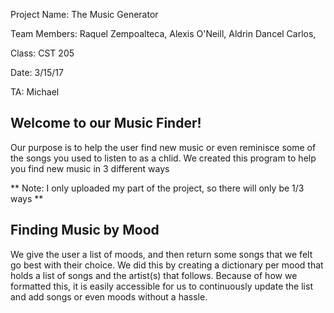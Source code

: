Project Name: The Music Generator

Team Members:  Raquel Zempoalteca, Alexis O'Neill, Aldrin Dancel Carlos,

Class: CST 205

Date: 3/15/17

TA: Michael

## Welcome to our Music Finder!

Our purpose is to help the user find new music or even reminisce some of 
the songs you used to listen to as a chlid. We created this program to help you
find new music in 3 different ways

** Note: I only uploaded my part of the project, so there will only be 1/3 ways **

## Finding Music by Mood

We give the user a list of moods, and then return some songs that we felt go best with their choice.
We did this by creating a dictionary per mood that holds a list of songs and
the artist(s) that follows. Because of how we formatted this, it is easily accessible for us to
continuously update the list and add songs or even moods without a hassle.
